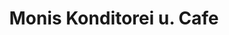---
title: "Monis Konditorei u. Cafe"
url: /oranienbaum-woerlitz/monis-konditorei-u-cafe/
shop: Bäckerei
---
